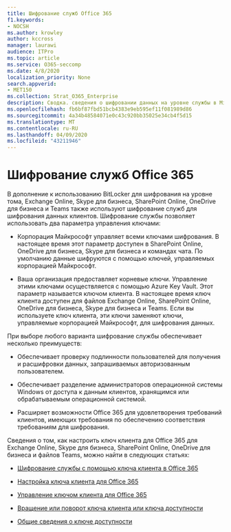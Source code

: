 ```yaml
---
title: Шифрование служб Office 365
f1.keywords:
- NOCSH
ms.author: krowley
author: kccross
manager: laurawi
audience: ITPro
ms.topic: article
ms.service: O365-seccomp
ms.date: 4/8/2020
localization_priority: None
search.appverid:
- MET150
ms.collection: Strat_O365_Enterprise
description: Сводка. сведения о шифровании данных на уровне службы в Microsoft Office 365.
ms.openlocfilehash: fb6bf87fbd51bcb4383e9eb595ef11f081989d86
ms.sourcegitcommit: 4a34b48584071e0c43c920bb35025e34cb4f5d15
ms.translationtype: MT
ms.contentlocale: ru-RU
ms.lasthandoff: 04/09/2020
ms.locfileid: "43211946"
---
```

# <a name="office-365-service-encryption"></a>Шифрование служб Office 365

В дополнение к использованию BitLocker для шифрования на уровне тома, Exchange Online, Skype для бизнеса, SharePoint Online, OneDrive для бизнеса и Teams также используют шифрование служб для шифрования данных клиентов. Шифрование службы позволяет использовать два параметра управления ключами:

- Корпорация Майкрософт управляет всеми ключами шифрования. В настоящее время этот параметр доступен в SharePoint Online, OneDrive для бизнеса, Skype для бизнеса и командах чата. По умолчанию данные шифруются с помощью ключей, управляемых корпорацией Майкрософт.

- Ваша организация предоставляет корневые ключи. Управление этими ключами осуществляется с помощью Azure Key Vault. Этот параметр называется ключом клиента. В настоящее время ключ клиента доступен для файлов Exchange Online, SharePoint Online, OneDrive для бизнеса, Skype для бизнеса и Teams. Если вы используете ключ клиента, эти ключи заменяют ключи, управляемые корпорацией Майкрософт, для шифрования данных.

При выборе любого варианта шифрование службы обеспечивает несколько преимуществ:

- Обеспечивает проверку подлинности пользователей для получения и расшифровки данных, запрашиваемых авторизованным пользователем.

- Обеспечивает разделение администраторов операционной системы Windows от доступа к данным клиентов, хранящимся или обрабатываемым операционной системой.

- Расширяет возможности Office 365 для удовлетворения требований клиентов, имеющих требования по обеспечению соответствия требованиям для шифрования.

Сведения о том, как настроить ключ клиента для Office 365 для Exchange Online, Skype для бизнеса, SharePoint Online, OneDrive для бизнеса и файлов Teams, можно найти в следующих статьях:

- [Шифрование службы с помощью ключа клиента в Office 365](customer-key-overview.md)

- [Настройка ключа клиента для Office 365](customer-key-set-up.md)

- [Управление ключом клиента для Office 365](customer-key-manage.md)

- [Вращение или поворот ключа клиента или ключа доступности](customer-key-availability-key-roll.md)

- [Общие сведения о ключе доступности](customer-key-availability-key-understand.md)
